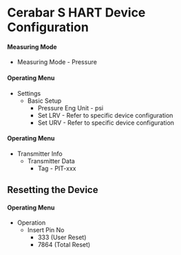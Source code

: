 # Cerabar S HART Device Configuration
#### Measuring Mode
+ Measuring Mode - Pressure

#### Operating Menu
+ Settings
  + Basic Setup
    + Pressure Eng Unit - psi
    + Set LRV - Refer to specific device configuration
    + Set URV - Refer to specific device configuration

#### Operating Menu
+ Transmitter Info
  + Transmitter Data
    + Tag - PIT-xxx

## Resetting the Device
#### Operating Menu
+ Operation
  + Insert Pin No
    + 333 (User Reset)
    + 7864 (Total Reset)